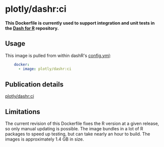 # plotly/dashr:ci

#### This Dockerfile is currently used to support integration and unit tests in the [Dash for R](https://github.com/plotly/dashR) repository.

## Usage

This image is pulled from within dashR's [config.yml](https://github.com/plotly/dashR/blob/dev/.circleci/config.yml):

```yaml
    docker:
      - image: plotly/dashr:ci
```

## Publication details

[plotly/dashr:ci](https://hub.docker.com/r/plotly/dashr/tags)

## Limitations

The current revision of this Dockerfile fixes the R version at a given release, so only manual updating is possible. The image bundles in a lot of R packages to speed up testing, but can take nearly an hour to build. The images is approximately 1.4 GB in size.
